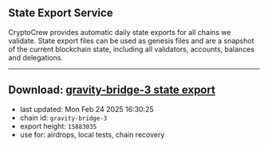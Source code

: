 ## State Export Service
CryptoCrew provides automatic daily state exports for all chains we validate. State export files can be used as genesis files and are a snapshot of the current blockchain state, including all validators, accounts, balances and delegations.

---
**Download: [gravity-bridge-3 state export](https://dl-eu2.ccvalidators.com/SERVICE/gravitybridge/gravity-bridge-3_export_15883035.json)**
---

- last updated: Mon Feb 24 2025 16:30:25
- chain id: `gravity-bridge-3`
- export height: `15883035`
- use for: airdrops, local tests, chain recovery
